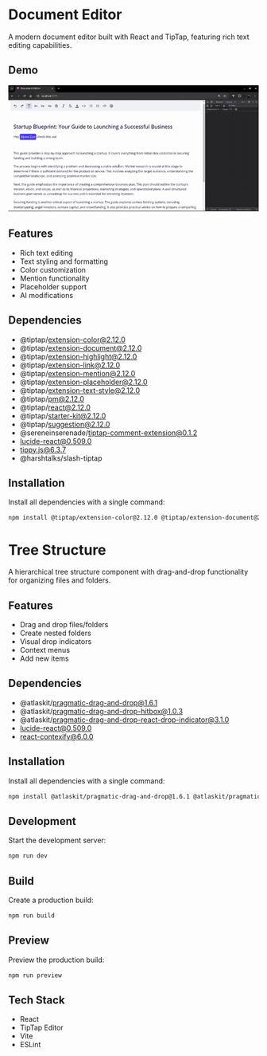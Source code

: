 # Document Editor

A modern document editor built with React and TipTap, featuring rich text editing capabilities.

## Demo
![Demo](/docs/demo.gif)

## Features

- Rich text editing
- Text styling and formatting
- Color customization
- Mention functionality
- Placeholder support
- AI modifications

## Dependencies
- @tiptap/extension-color@2.12.0
- @tiptap/extension-document@2.12.0
- @tiptap/extension-highlight@2.12.0
- @tiptap/extension-link@2.12.0
- @tiptap/extension-mention@2.12.0
- @tiptap/extension-placeholder@2.12.0
- @tiptap/extension-text-style@2.12.0
- @tiptap/pm@2.12.0
- @tiptap/react@2.12.0
- @tiptap/starter-kit@2.12.0
- @tiptap/suggestion@2.12.0
- @sereneinserenade/tiptap-comment-extension@0.1.2
- lucide-react@0.509.0
- tippy.js@6.3.7
- @harshtalks/slash-tiptap

## Installation

Install all dependencies with a single command:

```bash
npm install @tiptap/extension-color@2.12.0 @tiptap/extension-document@2.12.0 @tiptap/extension-highlight@2.12.0 @tiptap/extension-link@2.12.0 @tiptap/extension-mention@2.12.0 @tiptap/extension-placeholder@2.12.0 @tiptap/extension-text-style@2.12.0 @tiptap/pm@2.12.0 @tiptap/react@2.12.0 @tiptap/starter-kit@2.12.0 @tiptap/suggestion@2.12.0 @sereneinserenade/tiptap-comment-extension@0.1.2 lucide-react@0.509.0 tippy.js@6.3.7 @harshtalks/slash-tiptap

```

# Tree Structure

A hierarchical tree structure component with drag-and-drop functionality for organizing files and folders.

## Features
- Drag and drop files/folders
- Create nested folders
- Visual drop indicators
- Context menus
- Add new items

## Dependencies
- @atlaskit/pragmatic-drag-and-drop@1.6.1
- @atlaskit/pragmatic-drag-and-drop-hitbox@1.0.3
- @atlaskit/pragmatic-drag-and-drop-react-drop-indicator@3.1.0
- lucide-react@0.509.0
- react-contexify@6.0.0

## Installation

Install all dependencies with a single command:

```bash
npm install @atlaskit/pragmatic-drag-and-drop@1.6.1 @atlaskit/pragmatic-drag-and-drop-hitbox@1.0.3 @atlaskit/pragmatic-drag-and-drop-react-drop-indicator@3.1.0 lucide-react@0.509.0 react-contexify@6.0.0
```

## Development

Start the development server:

```bash
npm run dev
```

## Build

Create a production build:

```bash
npm run build
```

## Preview

Preview the production build:

```bash
npm run preview
```

## Tech Stack

- React
- TipTap Editor
- Vite
- ESLint
